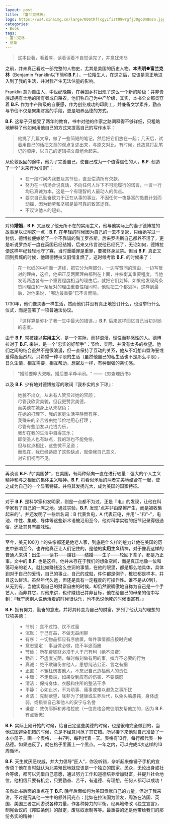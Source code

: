 ```yaml
---
layout: post
title: 『富兰克林传』
logo: https://ws4.sinaimg.cn/large/006tKfTcgy1fizt09wrgfj30go0m8mzn.jpg
categories:
- Book
tags:
- 富兰克林
- 信条
---
```


> 这本巨著，看着厚，读着读着不自觉读完了，并意犹未尽

之前，并未真正看过一部完整的人物史，尤其是美国的历史人物。**本杰明●富兰克林**（Benjamin Franklin以下简称**B.F.**），一位陌生人，在这之后，应该是真正地进入到了我的生活，并对我产生无法估量的影响。  

Franklin 意为自由人，中世纪晚期，在英国乡村出现了这么一个新的阶级：并非贵族却拥有土地的所有者或自耕农。他们称自己为中产阶级，其实，本书全文都贯穿着 **B.F.** 作为中产阶级的自豪感，作为创业成功的印刷工，并兼备文学素养，勤奋与节俭不仅是聚集财富的手段，更是培养品德的方式。  

**B.F.** 这辈子只接受了两年的教育，书中对他的作家之路阐释得不够详细，只粗略地解释了他如何用他自己的方式来提高自己的写作水平：  

> 他挑了几篇文章，做了一些简短的笔记，然后把它们放在一起；几天后，试着用自己的话把文章的观点复述出来，与原文对比。有时候，还故意打乱笔记的顺序，以自己的逻辑把文章组合起来。  

从伦敦返回的途中，他为了完善自己，使自己成为一个值得信任的人，**B.F.** 创造了一个"未来行为准则"：  

> - 在一段时间内我要及其节俭，直至偿清所有欠款。
> - 努力在一切场合说真话，不向任何人许下不可能履行的诺言，一言一行均已真诚为本，这是一个有理智的人最动人的优点。
> - 要求自己勤奋致力于正在从事的事业，不因任何一夜暴富的愚蠢计划而动摇，因为勤劳和坚韧是最可靠的致富途径。
> - 不议论他人的短处。  

___  
对待**婚姻**，**B.F.** 又展现了他无所不在的实用主义，他与他实际上的妻子德博拉的故事足以证明这一点：**B.F.** 在年轻的时候因为自己的一去不复返，只给她写过一封信，德博拉便嫁给了一个不靠谱的陶工罗杰斯，后来罗杰斯自己都养不活了，更是听说罗杰斯一度在英国已经结婚，后来又传言说他已经死了，无论如何，德博拉便这样年纪轻轻地守了寡，当时重婚罪是重罪，要被终身监禁。但当 **B.F.** 真正又回到费城的时候，他跟德博拉又旧情复燃了，这时候考验 **B.F.** 的时候来了：  

> 在一张纸的中间画一道线，把它分为两部分，一边写赞同的理由，一边写反对的理由，这样，他把正反两面理由都列在上面，并权衡其重要程度，当他发现两边各有一个重要程度相当的理由后，就把它们划掉，如果他发现两条赞同理由和一条反对的理由重要性相同时，他就把三个都划掉，这样到最后，对他来说，"哪边最重要"已不言而喻。  

1730年，他们像夫妻一样生活，然而他们并没有真正地签订什么，也没举行什么仪式，而是签署了一项普通法协议。  

> 『这样算是弥补了我一生中最大的错误。』**B.F.** 后来这样回忆自己当初对她的态度。  

由于 **B.F.** 常被挂以**实用主义**，是一个实际，而非浪漫，理性而非感性的人。德博拉对于 **B.F.** 来讲，是一个"忠实的好帮手"：节俭、实际、并没有太多的欲望。他们之间的结合虽然不是很浪漫，但一直保持了互动的关系，他从不幻想山盟海誓或爱得轰轰烈烈，只希望一种平淡的生活（虽然他自己的私生活也不是那么平淡），日久生情，相互需要，相互帮助，想密友一样，有种很强的亲切感。  

> "婚前要睁大双眼，婚后要半睁半闭。" ——《穷查理历书》  

以及 **B.F.** 少有地对德博拉写的歌词『我朴实的乡下琼』：  

> 她貌不出众，从未有人赞赏过她的容颜；  
尽管我欣赏美貌，但我更赞赏美德，  
而美德在她身上从未褪色；  
在她的打理下，我的家庭生活平静而有序，  
我赚来的辛苦钱由她节俭地用心打理；  
尽管有些朋友以花钱为乐，  
我却在我的生活中自得其乐；  
即使圣人也有缺点，我的琼也不能免俗，  
但与优点相比，这些微不足道；  
而现在，我已经适应了这些缺点，就像我自己意义，  
对它们视而不见。  

___  
再谈谈 **B.F.** 的"美国梦"，在美国，有两种倾向一直在进行较量：强大的个人主义精神和与之相反的集体主义精神。**B.F.** 将看似矛盾的两者完美地结合在一起，使之成为自己的一个显著特征。并将其发扬光大，成为美国的国家特征。  

___  
对于 **B.F.** 是科学家和发明家，则是一点都不为过，正是『电』的发现，让他在科学家有了自己的一席之地。通过实验，**B.F.** 发现"点并非由摩擦产生，而是被收集起来的"。并还发明了一些新名词：B 代表负电，A 代表正电，并用"+"和"-"，电池、中性、集成、导体等这些新术语被沿用至今，他对科学实验的细节记录得很通俗，还及其具有趣味性。  

___  
至今，美元100刀上的头像都还是他老人家，到底是什么样的魅力让他在美国的历史中影响至今，也许他真正让人们记住的，是他的**实用主义**精神，对于像我这样的普通人来讲：出生——读书——赚钱——结婚——生子——轮回下辈子，都是乃正事。文中的 **B.F.** 也是这样，他并未存在于我们的想象空间，而是真正地像一位和蔼可亲的老人，就比如赚钱这么空洞的事情，在他的眼里，都是那么地具体，具体到对于自己的爱情，自己的事业，自己的成就，件件都是例子，桩桩都是样本，并且这么鲜活。虽然年代久远，但还是具有一定程度的可操作性。谁不是从0到1，从无到有，当他实现自己的财富自由的时候，却仍然很骄傲地自称为自己是一个手艺人，而非其它，对他来讲，也许赚钱已并非目标，他在给自己的母亲的信中写到：『我宁愿别人说他活着的时候很快乐，也不愿说他死的时候很富有。』  

**B.F.** 拥有努力、勤奋的意志，并将其转变为自己的财富，罗列了他认为的理想的12项美德：  

> - 节制： 食不过饱、饮不过量
> - 沉默： 于己有益，不做无益闲聊
> - 有序： 一切物品都应有序放置，每件事情都应按时完成
> - 意志坚定： 事当做必做，绝不半途而废
> - 节俭： 所花费钱财必须于人于己有利（绝不浪费）
> - 勤奋： 不虚度光阴，每时每刻做有用的事，摈弃不必要的行为
> - 真诚： 绝不欺骗伤害他人，思想纯洁公正、言之有据
> - 正直： 不冤枉伤害他人，不忘记自己造福他人的责任
> - 中庸： 不走极端，如果受到应有的伤害、不要恼怒
> - 清洁： 保持身体、衣服和住所的整洁干净
> - 平静： 心如止水，不为琐事、庸事或难以避免之事所扰
> - 贞洁： 克制欲望，除非为了健康或生养后代，以免头脑愚钝，身体虚弱，或损害自己和他人的安宁与名誉
> - 谦虚： 效仿耶稣和苏格拉底（一位贵格会教徒朋友帮他加的，因为 **B.F.** 有点骄傲）  

**B.F.** 实际上刚开始的时候，给自己定这些美德的时候，也是很难完全做到的，当他试图避免犯错的时候，总是不经意间范了其它错。所以接下来他就自己准备了一本小册子，画一个表格，一共7列，每列代表一天。表格有13行，每行都代表一种品德。如果违反了，就在格子里画上一个黑点。一年之内，可以完成4次这样的13周循环。  

**B.F.** 天生就厌恶权威，并大力倡导"匠人"，你没听错，杂听起来像锤子手机的宣传语？他在当时就认为北美殖民地就应该是一个独立的国家。民众，无论出身或社会等级，都可以凭借自己意愿，通过努力工作和道德培养增加财富，并提升社会地位，他相信只要有机会，只要勤奋、苦干，有道德、有理想，任何人都可以成功！  

虽然此书后面的重点在于 **B.F.** 晚年后面如何为美国贡献自己的力量，但对于我来讲，不过是究其他一生中的额外闪光点：比如在拉法国为盟友，周游在法国、英国、美国三者之间游说各种力量，作各种势力的平衡。经典地修改《独立宣言》，制宪会议的《邦联条例》的敲定，废除奴隶制等等。最重要的还是他带给我们的那份务实的精神！

